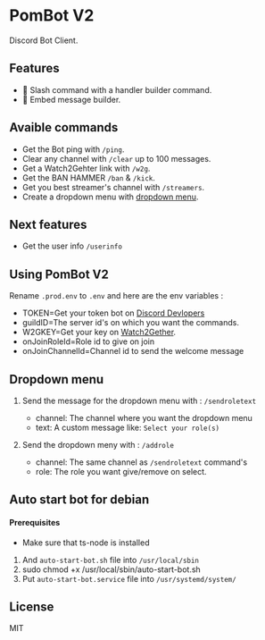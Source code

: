 # PomBot V2
Discord Bot Client.

## Features
- 🚀 Slash command with a handler builder command.
- 📧 Embed message builder.
<!-- - 🍰 Testing bot with ```/test``` command -->

## Avaible commands
- Get the Bot ping with ```/ping```.
- Clear any channel with ```/clear``` up to 100 messages.
- Get a Watch2Gehter link with ```/w2g```.
- Get the BAN HAMMER ```/ban``` & ```/kick```.
- Get you best streamer's channel with ```/streamers```.
- Create a dropdown menu with [dropdown menu](https://github.com/Piarre/PomBot#dropdown-menu).

## Next features
- Get the user info ```/userinfo```

## Using PomBot V2
Rename ```.prod.env``` to ```.env``` and here are the env variables :
- TOKEN=Get your token bot on [Discord Devlopers](discord.com/developers/applications)
- guildID=The server id's on which you want the commands.
- W2GKEY=Get your key on [Watch2Gether](https://community.w2g.tv/t/watch2gether-api-documentation/133767/1).
- onJoinRoleId=Role id to give on join
- onJoinChannelId=Channel id to send the welcome message


## Dropdown menu
1. Send the message for the dropdown menu with : ```/sendroletext```
   - channel: The channel where you want the dropdown menu
   - text: A custom message like: ```Select your role(s)```

2. Send the dropdown meny with : ```/addrole```
   - channel: The same channel as ```/sendroletext``` command's
   - role: The role you want give/remove on select.

## Auto start bot for debian
#### Prerequisites
   - Make sure that ts-node is installed
   
1. And ```auto-start-bot.sh``` file into ```/usr/local/sbin```
2. sudo chmod +x /usr/local/sbin/auto-start-bot.sh
3. Put ```auto-start-bot.service``` file into ```/usr/systemd/system/```

## License
MIT
